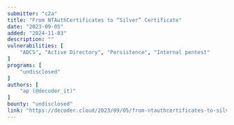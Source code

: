 ```yaml
---
submitter: "c2a"
title: "From NTAuthCertificates to “Silver” Certificate"
date: "2023-09-05"
added: "2024-11-03"
description: ""
vulnerabilities: [
    "ADCS", "Active Directory", "Persistence", "Internal pentest"
]
programs: [
    "undisclosed"
]
authors: [
    "ap (@decoder_it)"
]
bounty: "undisclosed"
link: "https://decoder.cloud/2023/09/05/from-ntauthcertificates-to-silver-certificate/"
---
```




